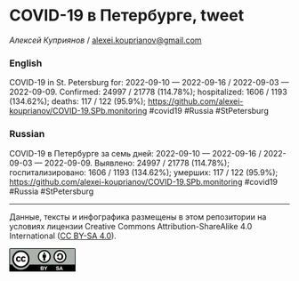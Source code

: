COVID-19 в Петербурге, tweet
============================

*Алексей Куприянов* /
<a href="mailto:alexei.kouprianov@gmail.com" class="email">alexei.kouprianov@gmail.com</a>

### English

COVID-19 in St. Petersburg for: 2022-09-10 — 2022-09-16 / 2022-09-03 —
2022-09-09. Сonfirmed: 24997 / 21778 (114.78%); hospitalized: 1606 /
1193 (134.62%); deaths: 117 / 122 (95.9%);
<a href="https://github.com/alexei-kouprianov/COVID-19.SPb.monitoring" class="uri">https://github.com/alexei-kouprianov/COVID-19.SPb.monitoring</a>
\#covid19 \#Russia \#StPetersburg

### Russian

COVID-19 в Петербурге за семь дней: 2022-09-10 — 2022-09-16 / 2022-09-03
— 2022-09-09. Выявлено: 24997 / 21778 (114.78%); госпитализировано: 1606
/ 1193 (134.62%); умерших: 117 / 122 (95.9%);
<a href="https://github.com/alexei-kouprianov/COVID-19.SPb.monitoring" class="uri">https://github.com/alexei-kouprianov/COVID-19.SPb.monitoring</a>
\#covid19 \#Russia \#StPetersburg

------------------------------------------------------------------------

Данные, тексты и инфографика размещены в этом репозитории на условиях
лицензии Creative Commons Attribution-ShareAlike 4.0 International ([CC
BY-SA 4.0](https://creativecommons.org/licenses/by-sa/4.0/)).

![](../misc/CC-BY-SA-icon.png "CC-BY-SA")
